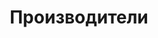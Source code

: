 ---
layout: vendors-list
typePost: vendor
title: Производители
breadcrumbs:
  - name: Восстановление данных
    url: /recovery/
breadcrumbCurrent: true
---